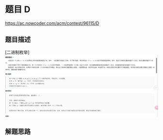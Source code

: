 # 题目 D
https://ac.nowcoder.com/acm/contest/96115/D
## 题目描述
[二进制枚举]
![alt text](assets/README/image.png)
## 解题思路

